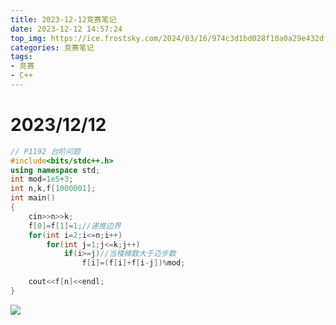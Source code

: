 ```yaml
---
title: 2023-12-12竞赛笔记
date: 2023-12-12 14:57:24
top_img: https://ice.frostsky.com/2024/03/16/974c3d1bd028f10a0a29e432dfc42f8d.png
categories: 竞赛笔记
tags:
- 竞赛
- C++
---
```


# 2023/12/12

```cpp
// P1192 台阶问题
#include<bits/stdc++.h>
using namespace std;
int mod=1e5+3;
int n,k,f[1000001];
int main()
{
	cin>>n>>k;
	f[0]=f[1]=1;//递推边界
	for(int i=2;i<=n;i++)
		for(int j=1;j<=k;j++)
			if(i>=j)//当楼梯数大于迈步数 
				f[i]=(f[i]+f[i-j])%mod;
	
	cout<<f[n]<<endl;
}

```

![](https://img.zshfoj.com/d7326e952335b2d618c52f46f7eba7f73befa9ad351f2a382648b7952dc5461c.png)